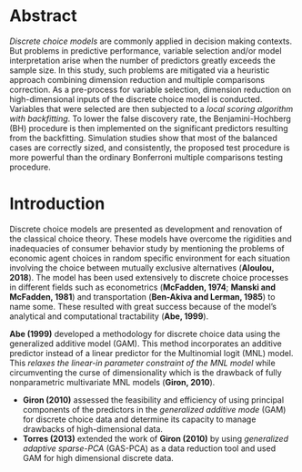 # Abstract

*Discrete choice models* are commonly applied in decision making contexts. 
But problems in predictive performance, variable selection and/or model interpretation arise when the number of predictors greatly exceeds the sample size. 
In this study, such problems are mitigated via a heuristic approach combining dimension reduction and multiple comparisons correction. 
As a pre-process for variable selection, dimension reduction on high-dimensional inputs of the discrete choice model is conducted. 
Variables that were selected are then subjected to a *local scoring algorithm with backfitting*. 
To lower the false discovery rate, the Benjamini-Hochberg (BH) procedure is then implemented on the significant predictors resulting from the backfitting. 
Simulation studies show that most of the balanced cases are correctly sized, and consistently, the proposed test procedure is more powerful than the ordinary Bonferroni multiple comparisons testing procedure.

# Introduction

Discrete choice models are presented as development and renovation of the classical choice theory. 
These models have overcome the rigidities and inadequacies of consumer behavior study by mentioning the problems of economic agent choices in random specific environment for each situation involving the choice between mutually exclusive alternatives (**Aloulou, 2018**). 
The model has been used extensively to discrete choice processes in different fields such as econometrics (**McFadden, 1974**; **Manski and McFadden, 1981**) and transportation (**Ben-Akiva and Lerman, 1985**) to name some. 
These resulted with great success because of the model’s analytical and computational tractability (**Abe, 1999**).

**Abe (1999)** developed a methodology for discrete choice data using the generalized additive model (GAM). 
This method incorporates an additive predictor instead of a linear predictor for the Multinomial logit (MNL) model. 
This *relaxes the linear-in parameter constraint of the MNL model* while circumventing the curse of dimensionality which is the drawback of fully nonparametric multivariate MNL models (**Giron, 2010**).

- **Giron (2010)** assessed the feasibility and efficiency of using principal components of the predictors in the *generalized additive mode* (GAM) for discrete choice data and determine its capacity to manage drawbacks of high-dimensional data.
- **Torres (2013)** extended the work of **Giron (2010)** by using *generalized adaptive sparse-PCA* (GAS-PCA) as a data reduction tool and used GAM for high dimensional discrete data.